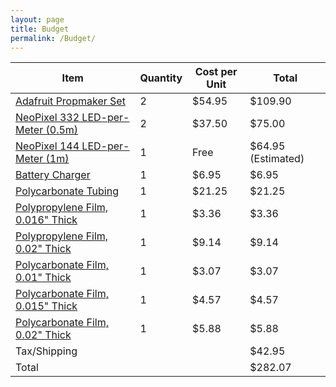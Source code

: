 ```yaml
---
layout: page
title: Budget
permalink: /Budget/
---
```

| Item      | Quantity | Cost per Unit | Total |
| --------- | ---------- | ---------- | ---------- |
| [Adafruit Propmaker Set](https://www.adafruit.com/product/4860) | 2 | $54.95 | $109.90 |
| [NeoPixel 332 LED-per-Meter (0.5m)](https://www.adafruit.com/product/4865) | 2 | $37.50 | $75.00 |
| [NeoPixel 144 LED-per-Meter (1m)](https://www.adafruit.com/product/4865) | 1 | Free | $64.95 (Estimated) |
| [Battery Charger](https://www.adafruit.com/product/1904) | 1 | $6.95 | $6.95 |
| [Polycarbonate Tubing](https://www.mcmaster.com/9176T6/) | 1 | $21.25 | $21.25 |
| [Polypropylene Film, 0.016" Thick](https://www.mcmaster.com/5895N111/) | 1 | $3.36 | $3.36 |
| [Polypropylene Film, 0.02" Thick](https://www.mcmaster.com/5895N112/) | 1 | $9.14 | $9.14 |
| [Polycarbonate Film, 0.01" Thick](https://www.mcmaster.com/85585K33/) | 1 | $3.07 | $3.07 |
| [Polycarbonate Film, 0.015" Thick](https://www.mcmaster.com/85585K34/) | 1 | $4.57 | $4.57 |
| [Polycarbonate Film, 0.02" Thick](https://www.mcmaster.com/85585K35/) | 1 | $5.88 | $5.88 |
| Tax/Shipping |  |  | $42.95 |
| Total | | | $282.07 |
